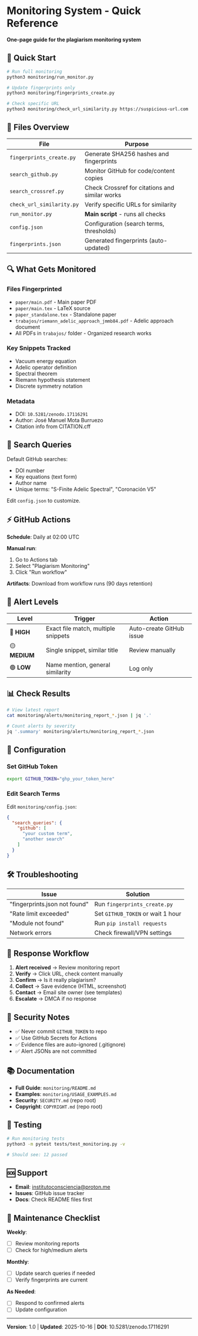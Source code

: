# Monitoring System - Quick Reference

**One-page guide for the plagiarism monitoring system**

## 🚀 Quick Start

```bash
# Run full monitoring
python3 monitoring/run_monitor.py

# Update fingerprints only
python3 monitoring/fingerprints_create.py

# Check specific URL
python3 monitoring/check_url_similarity.py https://suspicious-url.com
```

## 📁 Files Overview

| File | Purpose |
|------|---------|
| `fingerprints_create.py` | Generate SHA256 hashes and fingerprints |
| `search_github.py` | Monitor GitHub for code/content copies |
| `search_crossref.py` | Check Crossref for citations and similar works |
| `check_url_similarity.py` | Verify specific URLs for similarity |
| `run_monitor.py` | **Main script** - runs all checks |
| `config.json` | Configuration (search terms, thresholds) |
| `fingerprints.json` | Generated fingerprints (auto-updated) |

## 🔍 What Gets Monitored

### Files Fingerprinted
- `paper/main.pdf` - Main paper PDF
- `paper/main.tex` - LaTeX source
- `paper_standalone.tex` - Standalone paper
- `trabajos/riemann_adelic_approach_jmmb84.pdf` - Adelic approach document
- All PDFs in `trabajos/` folder - Organized research works

### Key Snippets Tracked
- Vacuum energy equation
- Adelic operator definition
- Spectral theorem
- Riemann hypothesis statement
- Discrete symmetry notation

### Metadata
- DOI: `10.5281/zenodo.17116291`
- Author: José Manuel Mota Burruezo
- Citation info from CITATION.cff

## 🎯 Search Queries

Default GitHub searches:
- DOI number
- Key equations (text form)
- Author name
- Unique terms: "S-Finite Adelic Spectral", "Coronación V5"

Edit `config.json` to customize.

## ⚡ GitHub Actions

**Schedule**: Daily at 02:00 UTC

**Manual run**:
1. Go to Actions tab
2. Select "Plagiarism Monitoring"
3. Click "Run workflow"

**Artifacts**: Download from workflow runs (90 days retention)

## 🚨 Alert Levels

| Level | Trigger | Action |
|-------|---------|--------|
| 🔴 **HIGH** | Exact file match, multiple snippets | Auto-create GitHub issue |
| 🟡 **MEDIUM** | Single snippet, similar title | Review manually |
| 🟢 **LOW** | Name mention, general similarity | Log only |

## 📊 Check Results

```bash
# View latest report
cat monitoring/alerts/monitoring_report_*.json | jq '.'

# Count alerts by severity
jq '.summary' monitoring/alerts/monitoring_report_*.json
```

## 🔧 Configuration

### Set GitHub Token
```bash
export GITHUB_TOKEN="ghp_your_token_here"
```

### Edit Search Terms
Edit `monitoring/config.json`:
```json
{
  "search_queries": {
    "github": [
      "your custom term",
      "another search"
    ]
  }
}
```

## 🛠️ Troubleshooting

| Issue | Solution |
|-------|----------|
| "fingerprints.json not found" | Run `fingerprints_create.py` |
| "Rate limit exceeded" | Set `GITHUB_TOKEN` or wait 1 hour |
| "Module not found" | Run `pip install requests` |
| Network errors | Check firewall/VPN settings |

## 📝 Response Workflow

1. **Alert received** → Review monitoring report
2. **Verify** → Click URL, check content manually
3. **Confirm** → Is it really plagiarism?
4. **Collect** → Save evidence (HTML, screenshot)
5. **Contact** → Email site owner (see templates)
6. **Escalate** → DMCA if no response

## 🔐 Security Notes

- ✅ Never commit `GITHUB_TOKEN` to repo
- ✅ Use GitHub Secrets for Actions
- ✅ Evidence files are auto-ignored (.gitignore)
- ✅ Alert JSONs are not committed

## 📚 Documentation

- **Full Guide**: `monitoring/README.md`
- **Examples**: `monitoring/USAGE_EXAMPLES.md`
- **Security**: `SECURITY.md` (repo root)
- **Copyright**: `COPYRIGHT.md` (repo root)

## 🧪 Testing

```bash
# Run monitoring tests
python3 -m pytest tests/test_monitoring.py -v

# Should see: 12 passed
```

## 🆘 Support

- **Email**: institutoconsciencia@proton.me
- **Issues**: GitHub issue tracker
- **Docs**: Check README files first

## 📅 Maintenance Checklist

**Weekly**:
- [ ] Review monitoring reports
- [ ] Check for high/medium alerts

**Monthly**:
- [ ] Update search queries if needed
- [ ] Verify fingerprints are current

**As Needed**:
- [ ] Respond to confirmed alerts
- [ ] Update configuration

---

**Version**: 1.0 | **Updated**: 2025-10-16 | **DOI**: 10.5281/zenodo.17116291
